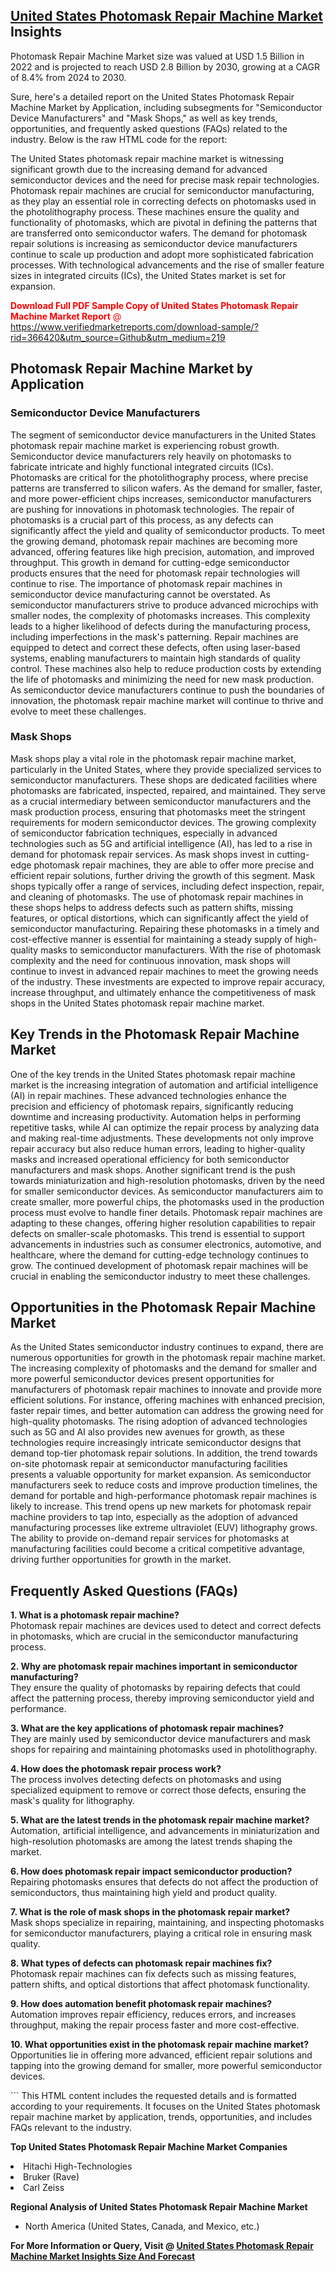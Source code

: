 <h2><a href="https://www.verifiedmarketreports.com/download-sample/?rid=366420&amp;utm_source=Github&amp;utm_medium=219" target="_blank">United States Photomask Repair Machine Market</a> Insights</h2><p>Photomask Repair Machine Market size was valued at USD 1.5 Billion in 2022 and is projected to reach USD 2.8 Billion by 2030, growing at a CAGR of 8.4% from 2024 to 2030.</p><p>Sure, here's a detailed report on the United States Photomask Repair Machine Market by Application, including subsegments for "Semiconductor Device Manufacturers" and "Mask Shops," as well as key trends, opportunities, and frequently asked questions (FAQs) related to the industry. Below is the raw HTML code for the report: <p>The United States photomask repair machine market is witnessing significant growth due to the increasing demand for advanced semiconductor devices and the need for precise mask repair technologies. Photomask repair machines are crucial for semiconductor manufacturing, as they play an essential role in correcting defects on photomasks used in the photolithography process. These machines ensure the quality and functionality of photomasks, which are pivotal in defining the patterns that are transferred onto semiconductor wafers. The demand for photomask repair solutions is increasing as semiconductor device manufacturers continue to scale up production and adopt more sophisticated fabrication processes. With technological advancements and the rise of smaller feature sizes in integrated circuits (ICs), the United States market is set for expansion. <p><span class=""><span style="color: #ff0000;"><strong>Download Full PDF Sample Copy of United States Photomask Repair Machine Market Report</strong> @ </span><a href="https://www.verifiedmarketreports.com/download-sample/?rid=366420&amp;utm_source=Github&amp;utm_medium=219" target="_blank">https://www.verifiedmarketreports.com/download-sample/?rid=366420&amp;utm_source=Github&amp;utm_medium=219</a></span></p></p> <h2>Photomask Repair Machine Market by Application</h2> <h3>Semiconductor Device Manufacturers</h3> <p>The segment of semiconductor device manufacturers in the United States photomask repair machine market is experiencing robust growth. Semiconductor device manufacturers rely heavily on photomasks to fabricate intricate and highly functional integrated circuits (ICs). Photomasks are critical for the photolithography process, where precise patterns are transferred to silicon wafers. As the demand for smaller, faster, and more power-efficient chips increases, semiconductor manufacturers are pushing for innovations in photomask technologies. The repair of photomasks is a crucial part of this process, as any defects can significantly affect the yield and quality of semiconductor products. To meet the growing demand, photomask repair machines are becoming more advanced, offering features like high precision, automation, and improved throughput. This growth in demand for cutting-edge semiconductor products ensures that the need for photomask repair technologies will continue to rise. The importance of photomask repair machines in semiconductor device manufacturing cannot be overstated. As semiconductor manufacturers strive to produce advanced microchips with smaller nodes, the complexity of photomasks increases. This complexity leads to a higher likelihood of defects during the manufacturing process, including imperfections in the mask's patterning. Repair machines are equipped to detect and correct these defects, often using laser-based systems, enabling manufacturers to maintain high standards of quality control. These machines also help to reduce production costs by extending the life of photomasks and minimizing the need for new mask production. As semiconductor device manufacturers continue to push the boundaries of innovation, the photomask repair machine market will continue to thrive and evolve to meet these challenges. <h3>Mask Shops</h3> <p>Mask shops play a vital role in the photomask repair machine market, particularly in the United States, where they provide specialized services to semiconductor manufacturers. These shops are dedicated facilities where photomasks are fabricated, inspected, repaired, and maintained. They serve as a crucial intermediary between semiconductor manufacturers and the mask production process, ensuring that photomasks meet the stringent requirements for modern semiconductor devices. The growing complexity of semiconductor fabrication techniques, especially in advanced technologies such as 5G and artificial intelligence (AI), has led to a rise in demand for photomask repair services. As mask shops invest in cutting-edge photomask repair machines, they are able to offer more precise and efficient repair solutions, further driving the growth of this segment. Mask shops typically offer a range of services, including defect inspection, repair, and cleaning of photomasks. The use of photomask repair machines in these shops helps to address defects such as pattern shifts, missing features, or optical distortions, which can significantly affect the yield of semiconductor manufacturing. Repairing these photomasks in a timely and cost-effective manner is essential for maintaining a steady supply of high-quality masks to semiconductor manufacturers. With the rise of photomask complexity and the need for continuous innovation, mask shops will continue to invest in advanced repair machines to meet the growing needs of the industry. These investments are expected to improve repair accuracy, increase throughput, and ultimately enhance the competitiveness of mask shops in the United States photomask repair machine market. <h2>Key Trends in the Photomask Repair Machine Market</h2> <p>One of the key trends in the United States photomask repair machine market is the increasing integration of automation and artificial intelligence (AI) in repair machines. These advanced technologies enhance the precision and efficiency of photomask repairs, significantly reducing downtime and increasing productivity. Automation helps in performing repetitive tasks, while AI can optimize the repair process by analyzing data and making real-time adjustments. These developments not only improve repair accuracy but also reduce human errors, leading to higher-quality masks and increased operational efficiency for both semiconductor manufacturers and mask shops. Another significant trend is the push towards miniaturization and high-resolution photomasks, driven by the need for smaller semiconductor devices. As semiconductor manufacturers aim to create smaller, more powerful chips, the photomasks used in the production process must evolve to handle finer details. Photomask repair machines are adapting to these changes, offering higher resolution capabilities to repair defects on smaller-scale photomasks. This trend is essential to support advancements in industries such as consumer electronics, automotive, and healthcare, where the demand for cutting-edge technology continues to grow. The continued development of photomask repair machines will be crucial in enabling the semiconductor industry to meet these challenges. <h2>Opportunities in the Photomask Repair Machine Market</h2> <p>As the United States semiconductor industry continues to expand, there are numerous opportunities for growth in the photomask repair machine market. The increasing complexity of photomasks and the demand for smaller and more powerful semiconductor devices present opportunities for manufacturers of photomask repair machines to innovate and provide more efficient solutions. For instance, offering machines with enhanced precision, faster repair times, and better automation can address the growing need for high-quality photomasks. The rising adoption of advanced technologies such as 5G and AI also provides new avenues for growth, as these technologies require increasingly intricate semiconductor designs that demand top-tier photomask repair solutions. In addition, the trend towards on-site photomask repair at semiconductor manufacturing facilities presents a valuable opportunity for market expansion. As semiconductor manufacturers seek to reduce costs and improve production timelines, the demand for portable and high-performance photomask repair machines is likely to increase. This trend opens up new markets for photomask repair machine providers to tap into, especially as the adoption of advanced manufacturing processes like extreme ultraviolet (EUV) lithography grows. The ability to provide on-demand repair services for photomasks at manufacturing facilities could become a critical competitive advantage, driving further opportunities for growth in the market. <h2>Frequently Asked Questions (FAQs)</h2> <p><b>1. What is a photomask repair machine?</b><br>Photomask repair machines are devices used to detect and correct defects in photomasks, which are crucial in the semiconductor manufacturing process.</p> <p><b>2. Why are photomask repair machines important in semiconductor manufacturing?</b><br>They ensure the quality of photomasks by repairing defects that could affect the patterning process, thereby improving semiconductor yield and performance.</p> <p><b>3. What are the key applications of photomask repair machines?</b><br>They are mainly used by semiconductor device manufacturers and mask shops for repairing and maintaining photomasks used in photolithography.</p> <p><b>4. How does the photomask repair process work?</b><br>The process involves detecting defects on photomasks and using specialized equipment to remove or correct those defects, ensuring the mask's quality for lithography.</p> <p><b>5. What are the latest trends in the photomask repair machine market?</b><br>Automation, artificial intelligence, and advancements in miniaturization and high-resolution photomasks are among the latest trends shaping the market.</p> <p><b>6. How does photomask repair impact semiconductor production?</b><br>Repairing photomasks ensures that defects do not affect the production of semiconductors, thus maintaining high yield and product quality.</p> <p><b>7. What is the role of mask shops in the photomask repair market?</b><br>Mask shops specialize in repairing, maintaining, and inspecting photomasks for semiconductor manufacturers, playing a critical role in ensuring mask quality.</p> <p><b>8. What types of defects can photomask repair machines fix?</b><br>Photomask repair machines can fix defects such as missing features, pattern shifts, and optical distortions that affect photomask functionality.</p> <p><b>9. How does automation benefit photomask repair machines?</b><br>Automation improves repair efficiency, reduces errors, and increases throughput, making the repair process faster and more cost-effective.</p> <p><b>10. What opportunities exist in the photomask repair machine market?</b><br>Opportunities lie in offering more advanced, efficient repair solutions and tapping into the growing demand for smaller, more powerful semiconductor devices.</p> ``` This HTML content includes the requested details and is formatted according to your requirements. It focuses on the United States photomask repair machine market by application, trends, opportunities, and includes FAQs relevant to the industry.</p><p><strong>Top United States Photomask Repair Machine Market Companies</strong></p><div data-test-id=""><p><li>Hitachi High-Technologies</li><li> Bruker (Rave)</li><li> Carl Zeiss</li></p><div><strong>Regional Analysis of&nbsp;United States Photomask Repair Machine Market</strong></div><ul><li dir="ltr"><p dir="ltr">North America&nbsp;(United States, Canada, and Mexico, etc.)</p></li></ul><p><strong>For More Information or Query, Visit @&nbsp;</strong><strong><a href="https://www.verifiedmarketreports.com/product/photomask-repair-machine-market/?utm_source=Github&amp;utm_medium=219" target="_blank">United States Photomask Repair Machine Market Insights Size And Forecast</a></strong></p></div>
